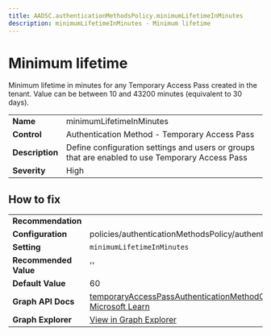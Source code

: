 ```yaml
---
title: AADSC.authenticationMethodsPolicy.minimumLifetimeInMinutes
description: minimumLifetimeInMinutes - Minimum lifetime
---
```


# Minimum lifetime

Minimum lifetime in minutes for any Temporary Access Pass created in the tenant. Value can be between 10 and 43200 minutes (equivalent to 30 days).

| | |
|-|-|
| **Name** | minimumLifetimeInMinutes |
| **Control** | Authentication Method - Temporary Access Pass |
| **Description** | Define configuration settings and users or groups that are enabled to use Temporary Access Pass |
| **Severity** | High |



## How to fix
| | |
|-|-|
| **Recommendation** |  |
| **Configuration** | policies/authenticationMethodsPolicy/authenticationMethodConfigurations('TemporaryAccessPass') |
| **Setting** | `minimumLifetimeInMinutes` |
| **Recommended Value** | '' |
| **Default Value** | 60 |
| **Graph API Docs** | [temporaryAccessPassAuthenticationMethodConfiguration resource type - Microsoft Graph v1.0 - Microsoft Learn](https://learn.microsoft.com/en-us/graph/api/resources/temporaryaccesspassauthenticationmethodconfiguration) |
| **Graph Explorer** | [View in Graph Explorer](https://developer.microsoft.com/en-us/graph/graph-explorer?request=policies/authenticationMethodsPolicy/authenticationMethodConfigurations('TemporaryAccessPass')&method=GET&version=beta&GraphUrl=https://graph.microsoft.com) |



